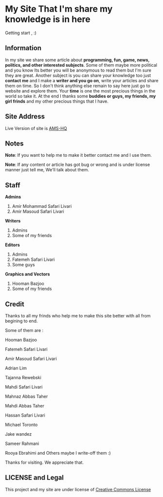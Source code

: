 <div class='markdownText'>

# My Site That I'm share my knowledge is in here

Getting start , :)

## Information

In my site we share some article about **programming, fun, game, news, politics, and other interested subjects**. Some of them maybe more political and you know Its better you will be anonymous to read them but I'm sure they are great. Another subject is you can share your knowledge too just **contact me** and I make a **writer and you go on**, write your articles and share them on time. So I don't think anything else remain to say here just go to website and explore them. Your **time** is one the most precious things in the world so take it. At the end I thanks some **buddies or guys, my friends, my girl frinds** and my other precious things that I have.

## Site Address

Live Version of site is [AMS-HQ](http://www.amshq.ir "AMS-HeadQuarter")

## Notes

**Note**: If you want to help me to make it better contact me and I use them.

**Note**: If any content or article has got bug or wrong and is under license manner just tell me, We'll talk about them.

## Staff

**Admins**

1. Amir Mohammad Safari Livari
2. Amir Masoud Safari Livari

**Writers**

1. Admins
2. Some of my friends

**Editors**

1. Admins
2. Fatemeh Safari Livari
3. Some guys

**Graphics and Vectors**

1. Hooman Bazjoo
2. Some of my friends

## Credit

Thanks to all my frinds who help me to make this site better with all from begining to end.

Some of them are :

Hooman Bazjoo

Fatemeh Safari Livari

Amir Masoud Safari Livari

Adrian Lim

Tajanna Rewebski

Mahdi Safari Livari

Mahnaz Abbas Taher

Mahdi Abbas Taher

Hassan Safari Livari

Michael Toronto

Jake wandez

Sameer Rahmani

Rooya Ebrahimi and Others maybe I write-off them :)

Thanks for visiting.
We appreciate that.

## LICENSE and Legal

This project and my site are under license of [Creative Commons License](https://creativecommons.org/licenses/by/4.0/)

</div>
